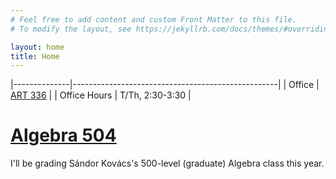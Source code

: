 ```yaml
---
# Feel free to add content and custom Front Matter to this file.
# To modify the layout, see https://jekyllrb.com/docs/themes/#overriding-theme-defaults

layout: home
title: Home
---
```



|--------------|---------------------------------------------------|
| Office       | [ART 336](https://www.washington.edu/maps/#!/ART) |
| Office Hours | T/Th, 2:30-3:30                                   |


# [Algebra 504](./teaching/algebra.html)

I'll be grading Sándor Kovács's 500-level (graduate) Algebra class
this year. 
